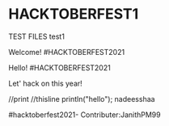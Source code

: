 # HACKTOBERFEST1

TEST FILES
test1

Welcome!
#HACKTOBERFEST2021

Hello!
#HACKTOBERFEST2021

Let' hack on this year!

//print
//thisline
println("hello");
nadeesshaa

#hacktoberfest2021- Contributer:JanithPM99
